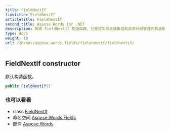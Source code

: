 ```yaml
---
title: FieldNextIf
linktitle: FieldNextIf
articleTitle: FieldNextIf
second_title: Aspose.Words for .NET
description: 探索 FieldNextIf 构造函数，它是您实现无缝集成和高效代码管理的首选解决方案。立即简化您的开发流程！
type: docs
weight: 10
url: /zh/net/aspose.words.fields/fieldnextif/fieldnextif/
---
```

## FieldNextIf constructor

默认构造函数。

```csharp
public FieldNextIf()
```

### 也可以看看

* class [FieldNextIf](../)
* 命名空间 [Aspose.Words.Fields](../../../aspose.words.fields/)
* 部件 [Aspose.Words](../../../)

